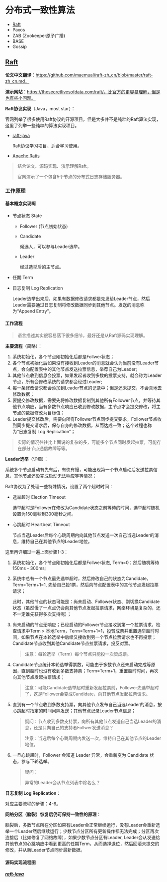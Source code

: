# 分布式一致性算法

- [Raft](https://raft.github.io/)
- Paxos
- ZAB (Zookeeper原子广播)
- BASE
- Gossip



## [Raft](https://raft.github.io/)

**论文中文翻译**：https://github.com/maemual/raft-zh_cn/blob/master/raft-zh_cn.md。

**演示网站**：https://thesecretlivesofdata.com/raft/，比官方的更容易理解，但是也有些小问题。

**Raft协议实现**（Java，most star）：

官网列举了很多使用Raft协议的开源项目，但是大多并不是纯粹的Raft算法实现，这里了列举一些纯粹的算法实现项目。

+ [raft-java](https://github.com/wenweihu86/raft-java)

  Raft协议学习项目，适合学习使用。

+ [Apache Ratis](https://github.com/apache/ratis)

> 结合论文、源码实现、演示理解Raft。
>
> 官网演示了一个包含5个节点的分布式日志存储服务器。

### 工作原理

#### 基本概念实现啊

+ 节点状态 State

  + Follower (节点初始状态)

  + Candidate

    候选人，可以参与Leader选举。

  + Leader

    经过选举后的主节点。

+ 任期 Term

+ 日志复制 Log Replication

  Leader选举出来后，如果有数据修改请求都是先发给Leader节点，然后Leader需要通过日志复制将修改数据同步到其他节点。发送的消息称为“Append Entry”。

#### 工作流程

> 语言描述其实很容易落下很多细节，最好还是从Raft源码实现理解。

**主要流程**（简略）：

1. 系统初始化，各个节点刚初始化后都是Follwer状态；
2. 各个节点初始化后如果没有接收到Leader的消息就会认为当前没有Leader节点，会向配置表中的其他节点发送拉票信息，举荐自己为Leader;
3. 其他节点收到信息会投票，如果发起者收到多数的投票支持，就会称为Leader节点，所有会修改系统的请求都会经过Leader;
4. 每一条修改请求都会添加到Leader节点的记录中；但是还未提交，不会真地去修改数据；
5. 要提交修改数据，需要先将修改数据复制到其他所有Follower节点，并等待其他节点响应，当有多数节点响应已收到修改数据，主节点才会提交修改，将主节点的数据修改为目标值；
6. Leader提交修改后，需要向所有Follower节点同步提交要求，Follower节点收到同步提交请求后，保存自身的修改数据，从而达成一致；这个过程也称为“日志复制 Log Replication”；

> 实际的情况往往比上面说的复杂的多，可能多个节点同时发起拉票，可能存在部分节点通信故障等等。

**Leader选举**（详细）：

系统多个节点启动有先有后，有快有慢，可能出现第一个节点启动后发送拉票信息，其他节点还没完成启动无法响应等等情况；

Raft协议为了处理一些特殊情况，设置了两个超时时间：

+ 选举超时 Election Timeout

  选举超时是Follower在修改为Candidate状态之前等待的时间，选举超时随机设置为150毫秒到300毫秒之间。

+ 心跳超时 Heartbeat Timeout

  节点当选Leader后每个心跳周期内向其他节点发送一次自己当选Leader的消息，维持自己在其他节点的Leader地位。

这里再详细过一遍上面步骤1-3：

1. 系统初始化，各个节点刚初始化后都是Follwer状态, Term=0；然后随机等待 150ms - 300ms; 

2. 系统中总有一个节点最先选举超时，然后修改自己的状态为Candidate，Term=Term+1=1, 先给自己投1票，然后向节点配置表中的其他节点发起拉票请求；

   此时，其他节点的状态可能是：尚未启动、Follower状态、刚切换Candidate状态（虽然慢了一点点仍会向其他节点发起拉票请求，网络环境是复杂的，还不一定谁先获得多次支持呢）；

3. 尚未启动的节点无响应；已经启动的Follower节点接收到第一个拉票请求，检查请求中Term > 本地Term，Term=Term+1=1，投赞成票并重置选举超时时间，如果节点在本轮选举中后续又接收到另一个节点拉票请求也不再投票；Candidate节点收到其他Candidate节点拉票请求，投反对票。

   > 注意：每轮选举（Term）每个节点只能投一次赞成票。

4. Candidate节点统计本轮选举得票数，可能由于多数节点还未启动完成等原因，直到超时也没有收到多数支持票；Term=Term+1，重置超时时间，再次向其他节点发起拉票请求；

   > 注意：可能Candidate选举超时重新发起拉票前，Follower先选举超时了，这是Follower会变成Candidate，向其他节点发起拉票请求。

5. 直到有一个节点收到多数支持票，向其他节点发布自己当选Leader的消息，按心跳超时指定的时间间隔发送；其他节点记录Leader节点信息；

   > 疑问：节点收到多数支持票，向所有其他节点发送自己当选Leader的消息，还是只向自己的支持者Follwer发送消息？
   >
   > 注意：当选后每个心跳周期内发送一次，维持自己在其他节点的Leader地位。

6. 一旦心跳超时，Follower 会知道 Leader 异常，会重新变为 Candidate 状态，参与下轮选举。

   > 疑问：
   >
   > 异常的Leader会从节点列表中除名么？

**日志复制 Log Replication**：

对应主要流程的步骤：4-6。

**网络分区（脑裂）恢复后仍可保持一致性的原理**：

脑裂后，多数节点所在分区如果有Leader会正常继续运行，没有Leader会重新选举一个Leader然后继续运行；少数节点分区所有更新操作都无法完成；分区再次连接后（比如修复了网络故障），如果少数节点分区有Leader, Leader会从发送给其他节点的心跳响应中看到更高的任期Term，从而选择退位，然后回滚未提交的修改，并从新Leader节点同步最新数据。

#### 源码实现流程图

##### [raft-java](https://github.com/wenweihu86/raft-java)





